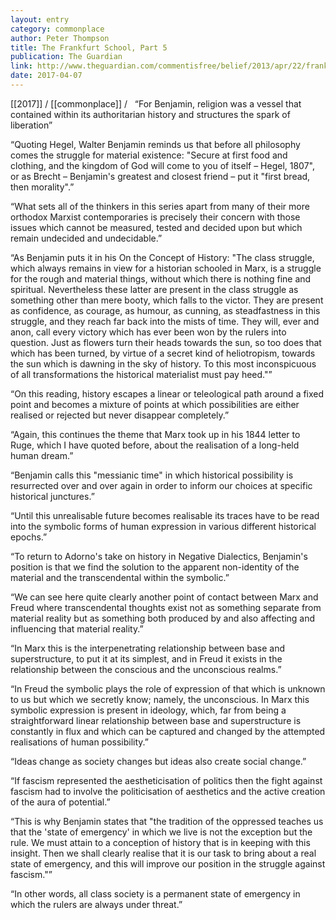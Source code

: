 ```yaml
---
layout: entry
category: commonplace
author: Peter Thompson
title: The Frankfurt School, Part 5
publication: The Guardian
link: http://www.theguardian.com/commentisfree/belief/2013/apr/22/frankfurt-school-walter-benjamin-fascism-future
date: 2017-04-07
---
```


[[2017]] / [[commonplace]] / 
 
“For Benjamin, religion was a vessel that contained within its authoritarian history and structures the spark of liberation”

“Quoting Hegel, Walter Benjamin reminds us that before all philosophy comes the struggle for material existence: "Secure at first food and clothing, and the kingdom of God will come to you of itself – Hegel, 1807", or as Brecht – Benjamin's greatest and closest friend – put it "first bread, then morality".”

“What sets all of the thinkers in this series apart from many of their more orthodox Marxist contemporaries is precisely their concern with those issues which cannot be measured, tested and decided upon but which remain undecided and undecidable.”

“As Benjamin puts it in his On the Concept of History: "The class struggle, which always remains in view for a historian schooled in Marx, is a struggle for the rough and material things, without which there is nothing fine and spiritual. Nevertheless these latter are present in the class struggle as something other than mere booty, which falls to the victor. They are present as confidence, as courage, as humour, as cunning, as steadfastness in this struggle, and they reach far back into the mists of time. They will, ever and anon, call every victory which has ever been won by the rulers into question. Just as flowers turn their heads towards the sun, so too does that which has been turned, by virtue of a secret kind of heliotropism, towards the sun which is dawning in the sky of history. To this most inconspicuous of all transformations the historical materialist must pay heed."”

“On this reading, history escapes a linear or teleological path around a fixed point and becomes a mixture of points at which possibilities are either realised or rejected but never disappear completely.”

“Again, this continues the theme that Marx took up in his 1844 letter to Ruge, which I have quoted before, about the realisation of a long-held human dream.”

“Benjamin calls this "messianic time" in which historical possibility is resurrected over and over again in order to inform our choices at specific historical junctures.”

“Until this unrealisable future becomes realisable its traces have to be read into the symbolic forms of human expression in various different historical epochs.”

“To return to Adorno's take on history in Negative Dialectics, Benjamin's position is that we find the solution to the apparent non-identity of the material and the transcendental within the symbolic.”

“We can see here quite clearly another point of contact between Marx and Freud where transcendental thoughts exist not as something separate from material reality but as something both produced by and also affecting and influencing that material reality.”

“In Marx this is the interpenetrating relationship between base and superstructure, to put it at its simplest, and in Freud it exists in the relationship between the conscious and the unconscious realms.”

“In Freud the symbolic plays the role of expression of that which is unknown to us but which we secretly know; namely, the unconscious. In Marx this symbolic expression is present in ideology, which, far from being a straightforward linear relationship between base and superstructure is constantly in flux and which can be captured and changed by the attempted realisations of human possibility.”

“Ideas change as society changes but ideas also create social change.”

“If fascism represented the aestheticisation of politics then the fight against fascism had to involve the politicisation of aesthetics and the active creation of the aura of potential.”

“This is why Benjamin states that "the tradition of the oppressed teaches us that the 'state of emergency' in which we live is not the exception but the rule. We must attain to a conception of history that is in keeping with this insight. Then we shall clearly realise that it is our task to bring about a real state of emergency, and this will improve our position in the struggle against fascism."”

“In other words, all class society is a permanent state of emergency in which the rulers are always under threat.”

